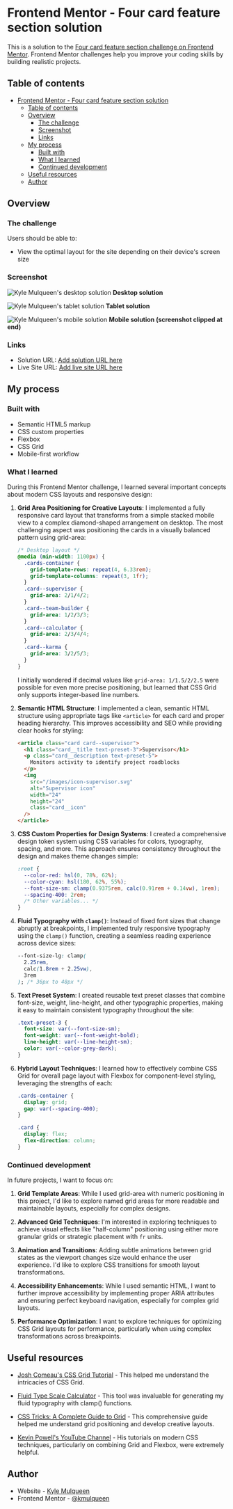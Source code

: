 # Frontend Mentor - Four card feature section solution

This is a solution to the [Four card feature section challenge on Frontend Mentor](https://www.frontendmentor.io/challenges/four-card-feature-section-weK1eFYK). Frontend Mentor challenges help you improve your coding skills by building realistic projects.

## Table of contents

- [Frontend Mentor - Four card feature section solution](#frontend-mentor---four-card-feature-section-solution)
  - [Table of contents](#table-of-contents)
  - [Overview](#overview)
    - [The challenge](#the-challenge)
    - [Screenshot](#screenshot)
    - [Links](#links)
  - [My process](#my-process)
    - [Built with](#built-with)
    - [What I learned](#what-i-learned)
    - [Continued development](#continued-development)
  - [Useful resources](#useful-resources)
  - [Author](#author)

## Overview

### The challenge

Users should be able to:

- View the optimal layout for the site depending on their device's screen size

### Screenshot

![Kyle Mulqueen's desktop solution](./images/kyle-solution-desktop.png)
**Desktop solution**

![Kyle Mulqueen's tablet solution](./images/kyle-solution-tablet.png)
**Tablet solution**

![Kyle Mulqueen's mobile solution](./images/kyle-solution-mobile.png)
**Mobile solution (screenshot clipped at end)**

### Links

- Solution URL: [Add solution URL here](https://your-solution-url.com)
- Live Site URL: [Add live site URL here](https://your-live-site-url.com)

## My process

### Built with

- Semantic HTML5 markup
- CSS custom properties
- Flexbox
- CSS Grid
- Mobile-first workflow

### What I learned

During this Frontend Mentor challenge, I learned several important concepts about modern CSS layouts and responsive design:

1. **Grid Area Positioning for Creative Layouts**: I implemented a fully responsive card layout that transforms from a simple stacked mobile view to a complex diamond-shaped arrangement on desktop. The most challenging aspect was positioning the cards in a visually balanced pattern using grid-area:

   ```css
   /* Desktop layout */
   @media (min-width: 1100px) {
     .cards-container {
       grid-template-rows: repeat(4, 6.33rem);
       grid-template-columns: repeat(3, 1fr);
     }
     .card--supervisor {
       grid-area: 2/1/4/2;
     }
     .card--team-builder {
       grid-area: 1/2/3/3;
     }
     .card--calculator {
       grid-area: 2/3/4/4;
     }
     .card--karma {
       grid-area: 3/2/5/3;
     }
   }
   ```

   I initially wondered if decimal values like `grid-area: 1/1.5/2/2.5` were possible for even more precise positioning, but learned that CSS Grid only supports integer-based line numbers.

2. **Semantic HTML Structure**: I implemented a clean, semantic HTML structure using appropriate tags like `<article>` for each card and proper heading hierarchy. This improves accessibility and SEO while providing clear hooks for styling:

   ```html
   <article class="card card--supervisor">
     <h1 class="card__title text-preset-3">Supervisor</h1>
     <p class="card__description text-preset-5">
       Monitors activity to identify project roadblocks
     </p>
     <img
       src="/images/icon-supervisor.svg"
       alt="Supervisor icon"
       width="24"
       height="24"
       class="card__icon"
     />
   </article>
   ```

3. **CSS Custom Properties for Design Systems**: I created a comprehensive design token system using CSS variables for colors, typography, spacing, and more. This approach ensures consistency throughout the design and makes theme changes simple:

   ```css
   :root {
     --color-red: hsl(0, 78%, 62%);
     --color-cyan: hsl(180, 62%, 55%);
     --font-size-sm: clamp(0.9375rem, calc(0.91rem + 0.14vw), 1rem);
     --spacing-400: 2rem;
     /* Other variables... */
   }
   ```

4. **Fluid Typography with `clamp()`**: Instead of fixed font sizes that change abruptly at breakpoints, I implemented truly responsive typography using the `clamp()` function, creating a seamless reading experience across device sizes:

   ```css
   --font-size-lg: clamp(
     2.25rem,
     calc(1.8rem + 2.25vw),
     3rem
   ); /* 36px to 48px */
   ```

5. **Text Preset System**: I created reusable text preset classes that combine font-size, weight, line-height, and other typographic properties, making it easy to maintain consistent typography throughout the site:

   ```css
   .text-preset-3 {
     font-size: var(--font-size-sm);
     font-weight: var(--font-weight-bold);
     line-height: var(--line-height-sm);
     color: var(--color-grey-dark);
   }
   ```

6. **Hybrid Layout Techniques**: I learned how to effectively combine CSS Grid for overall page layout with Flexbox for component-level styling, leveraging the strengths of each:

   ```css
   .cards-container {
     display: grid;
     gap: var(--spacing-400);
   }

   .card {
     display: flex;
     flex-direction: column;
   }
   ```

### Continued development

In future projects, I want to focus on:

1. **Grid Template Areas**: While I used grid-area with numeric positioning in this project, I'd like to explore named grid areas for more readable and maintainable layouts, especially for complex designs.

2. **Advanced Grid Techniques**: I'm interested in exploring techniques to achieve visual effects like "half-column" positioning using either more granular grids or strategic placement with `fr` units.

3. **Animation and Transitions**: Adding subtle animations between grid states as the viewport changes size would enhance the user experience. I'd like to explore CSS transitions for smooth layout transformations.

4. **Accessibility Enhancements**: While I used semantic HTML, I want to further improve accessibility by implementing proper ARIA attributes and ensuring perfect keyboard navigation, especially for complex grid layouts.

5. **Performance Optimization**: I want to explore techniques for optimizing CSS Grid layouts for performance, particularly when using complex transformations across breakpoints.

## Useful resources

- [Josh Comeau's CSS Grid Tutorial](https://www.joshwcomeau.com/css/interactive-guide-to-grid/) - This helped me understand the intricacies of CSS Grid.

- [Fluid Type Scale Calculator](https://www.fluid-type-scale.com/) - This tool was invaluable for generating my fluid typography with clamp() functions.

- [CSS Tricks: A Complete Guide to Grid](https://css-tricks.com/snippets/css/complete-guide-grid/) - This comprehensive guide helped me understand grid positioning and develop creative layouts.

- [Kevin Powell's YouTube Channel](https://www.youtube.com/kevinpowell) - His tutorials on modern CSS techniques, particularly on combining Grid and Flexbox, were extremely helpful.

## Author

- Website - [Kyle Mulqueen](https://kmulqueen.github.io/portfolio-2025/)
- Frontend Mentor - [@kmulqueen](https://www.frontendmentor.io/profile/kmulqueen)
